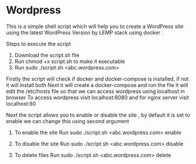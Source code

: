 # Wordpress

This is a simple shell script which will help you to create a WordPress site using the latest WordPress Version by LEMP stack using docker .

Steps to execute the script

1. Download the script.sh file 
2. Run chmod +x script.sh to make it executable
3. Run sudo ./script.sh <abc.wordpress.com>

Firstly the script will check if docker and docker-compose is installed, if not it will install both 
Next it will create a docker-compose and run the file it will edit the /etc/hosts file so that we can access wordpress using localhost in browser
To access wordpress visit localhost:8080 and for nginx server visit localhost:80

Next the script allows you to enable or disable the site , by default it is set to enable we can change this using second argument

1. To enable the site
Run sudo ./script.sh <abc.wordpress.com> enable

2. To disable the site
Run sudo ./script.sh <abc.wordpress.com> disable

3. To delete files
Run sudo ./script.sh <abc.wordpress.com> delete
